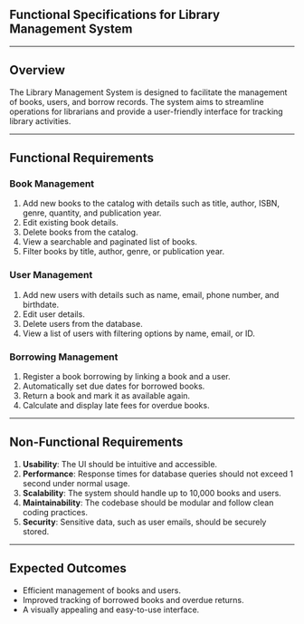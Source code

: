 
## Functional Specifications for Library Management System

---

## Overview

The Library Management System is designed to facilitate the management of books, users, and borrow records. The system aims to streamline operations for librarians and provide a user-friendly interface for tracking library activities.

---

## Functional Requirements

### Book Management
1. Add new books to the catalog with details such as title, author, ISBN, genre, quantity, and publication year.
2. Edit existing book details.
3. Delete books from the catalog.
4. View a searchable and paginated list of books.
5. Filter books by title, author, genre, or publication year.

### User Management
1. Add new users with details such as name, email, phone number, and birthdate.
2. Edit user details.
3. Delete users from the database.
4. View a list of users with filtering options by name, email, or ID.

### Borrowing Management
1. Register a book borrowing by linking a book and a user.
2. Automatically set due dates for borrowed books.
3. Return a book and mark it as available again.
4. Calculate and display late fees for overdue books.

---

## Non-Functional Requirements

1. **Usability**: The UI should be intuitive and accessible.
2. **Performance**: Response times for database queries should not exceed 1 second under normal usage.
3. **Scalability**: The system should handle up to 10,000 books and users.
4. **Maintainability**: The codebase should be modular and follow clean coding practices.
5. **Security**: Sensitive data, such as user emails, should be securely stored.

---

## Expected Outcomes

- Efficient management of books and users.
- Improved tracking of borrowed books and overdue returns.
- A visually appealing and easy-to-use interface.

